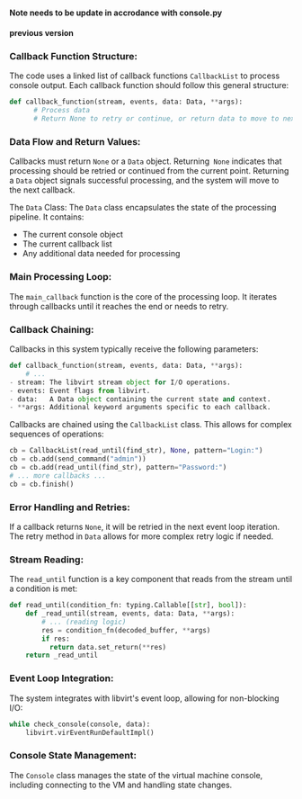 #### Note needs to be update in accrodance with console.py
#### previous version
### Callback Function Structure: 
The code uses a linked list of callback functions `CallbackList` to process console output. Each callback function should follow this general structure:
```python
def callback_function(stream, events, data: Data, **args):
      # Process data
      # Return None to retry or continue, or return data to move to next callback
```
### Data Flow and Return Values:
Callbacks must return `None` or a `Data` object.
Returning` None` indicates that processing should be retried or continued from the current point.
Returning a `Data` object signals successful processing, and the system will move to the next callback.

The `Data` Class: The `Data` class encapsulates the state of the processing pipeline. It contains:
- The current console object
- The current callback list
- Any additional data needed for processing

### Main Processing Loop: 
The `main_callback` function is the core of the processing loop. It iterates through callbacks until it reaches the end or needs to retry.
### Callback Chaining: 
Callbacks in this system typically receive the following parameters:
```python
def callback_function(stream, events, data: Data, **args):
    # ...
- stream: The libvirt stream object for I/O operations.
- events: Event flags from libvirt.
- data:   A Data object containing the current state and context.
- **args: Additional keyword arguments specific to each callback.
```
Callbacks are chained using the `CallbackList` class. This allows for complex sequences of operations:
```python
cb = CallbackList(read_until(find_str), None, pattern="Login:")
cb = cb.add(send_command("admin"))
cb = cb.add(read_until(find_str), pattern="Password:")
# ... more callbacks ...
cb = cb.finish()
```

### Error Handling and Retries:
If a callback returns `None`, it will be retried in the next event loop iteration.
The retry method in `Data` allows for more complex retry logic if needed.

### Stream Reading: 
The `read_until` function is a key component that reads from the stream until a condition is met:
```python
def read_until(condition_fn: typing.Callable[[str], bool]):
    def _read_until(stream, events, data: Data, **args):
        # ... (reading logic)
        res = condition_fn(decoded_buffer, **args)
        if res:
          return data.set_return(**res)
    return _read_until
```
### Event Loop Integration: 
The system integrates with libvirt's event loop, allowing for non-blocking I/O:
```python
while check_console(console, data):
    libvirt.virEventRunDefaultImpl()
```
### Console State Management: 
The `Console` class manages the state of the virtual machine console, including connecting to the VM and handling state changes.
